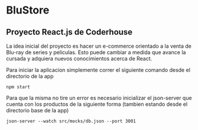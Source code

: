 # BluStore
## Proyecto React.js de Coderhouse
La idea inicial del proyecto es hacer un e-commerce orientado a la venta de Blu-ray de series y peliculas. Esto puede cambiar a medida que avance la cursada y adquiera nuevos conocimientos acerca de React.

Para iniciar la aplicacion simplemente correr el siguiente comando desde el directorio de la app
```
npm start
```
Para que la misma no tire un error es necesario inicializar el json-server que cuenta con los productos de la siguiente forma (tambien estando desde el directorio base de la app)

```
json-server --watch src/mocks/db.json --port 3001
```
